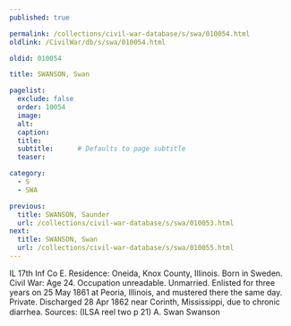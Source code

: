 ```yaml
---
published: true

permalink: /collections/civil-war-database/s/swa/010054.html
oldlink: /CivilWar/db/s/swa/010054.html

oldid: 010054

title: SWANSON, Swan

pagelist:
  exclude: false
  order: 10054
  image: 
  alt:
  caption:
  title:
  subtitle:      # Defaults to page subtitle
  teaser:

category: 
  - S 
  - SWA

previous:
  title: SWANSON, Saunder
  url: /collections/civil-war-database/s/swa/010053.html  
next:
  title: SWANSON, Swan
  url: /collections/civil-war-database/s/swa/010055.html   
---
```

IL 17th Inf Co E. Residence: Oneida, Knox County, Illinois. Born in Sweden. Civil War: Age 24. Occupation unreadable. Unmarried. Enlisted for three years on 25 May 1861 at Peoria, Illinois, and mustered there the same day. Private. Discharged 28 Apr 1862 near Corinth, Mississippi, due to chronic diarrhea. Sources: (ILSA reel two p 21) &#147;A. Swan Swanson&#148;